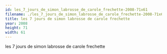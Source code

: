 ```yaml
---
id: les_7_jours_de_simon_labrosse_de_carole_frechette-2008-71x61
filename: ./les_7_jours_de_simon_labrosse_de_carole_frechette-2008-71x61.jpg
title: les 7 jours de simon labrosse de carole frechette
year: 2008
height: 71
width: 61
---
```


les 7 jours de simon labrosse de carole frechette
